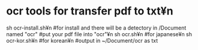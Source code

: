 # ocr tools for transfer pdf to txt¥n
sh ocr-install.sh¥n
#for install and there will be a detectory in /Document named "ocr"
#put your pdf file into "ocr"¥n
sh ocr.sh¥n
#for japanese¥n
sh ocr-kor.sh¥n
#for korean¥n
#output in  ~/Document/ocr as txt
